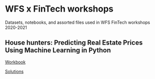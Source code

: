 # WFS x FinTech workshops
 Datasets, notebooks, and assorted files used in WFS FinTech workshops 2020-2021

## House hunters: Predicting Real Estate Prices Using Machine Learning in Python
[Workbook]()

[Solutions](https://colab.research.google.com/github/patohdzs/wfs-fintech-workshops/blob/main/house-hunters/House_Hunters_solutions.ipynb)
